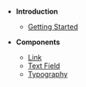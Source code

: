 - **Introduction**
  - [Getting Started](/introduction/GettingStarted)

- **Components**
  - [Link](/components/Link)
  - [Text Field](/components/TextField)
  - [Typography](/components/Typography)
